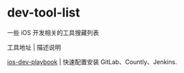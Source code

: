 dev-tool-list
=============

一些 iOS 开发相关的工具搜藏列表

 

工具地址 | 描述说明

[ios-dev-playbook](https://github.com/lexrus/ios-dev-playbook) | 快速配置安装 GitLab、Countly、Jenkins.
